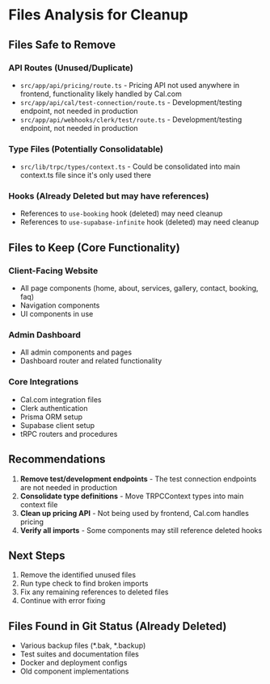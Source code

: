 # Files Analysis for Cleanup

## Files Safe to Remove

### API Routes (Unused/Duplicate)
- `src/app/api/pricing/route.ts` - Pricing API not used anywhere in frontend, functionality likely handled by Cal.com
- `src/app/api/cal/test-connection/route.ts` - Development/testing endpoint, not needed in production
- `src/app/api/webhooks/clerk/test/route.ts` - Development/testing endpoint, not needed in production

### Type Files (Potentially Consolidatable)
- `src/lib/trpc/types/context.ts` - Could be consolidated into main context.ts file since it's only used there

### Hooks (Already Deleted but may have references)
- References to `use-booking` hook (deleted) may need cleanup
- References to `use-supabase-infinite` hook (deleted) may need cleanup

## Files to Keep (Core Functionality)

### Client-Facing Website
- All page components (home, about, services, gallery, contact, booking, faq)
- Navigation components
- UI components in use

### Admin Dashboard
- All admin components and pages
- Dashboard router and related functionality

### Core Integrations
- Cal.com integration files
- Clerk authentication
- Prisma ORM setup
- Supabase client setup
- tRPC routers and procedures

## Recommendations

1. **Remove test/development endpoints** - The test connection endpoints are not needed in production
2. **Consolidate type definitions** - Move TRPCContext types into main context file
3. **Clean up pricing API** - Not being used by frontend, Cal.com handles pricing
4. **Verify all imports** - Some components may still reference deleted hooks

## Next Steps
1. Remove the identified unused files
2. Run type check to find broken imports
3. Fix any remaining references to deleted files
4. Continue with error fixing

## Files Found in Git Status (Already Deleted)
- Various backup files (*.bak, *.backup)
- Test suites and documentation files
- Docker and deployment configs
- Old component implementations